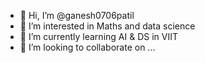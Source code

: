- 👋 Hi, I’m @ganesh0706patil
- 👀 I’m interested in Maths and data science
- 🌱 I’m currently learning AI & DS in VIIT
- 💞️ I’m looking to collaborate on ...

<!---
ganesh0706patil/ganesh0706patil is a ✨ special ✨ repository because its `README.md` (this file) appears on your GitHub profile.
You can click the Preview link to take a look at your changes.
--->
